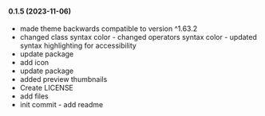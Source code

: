#### 0.1.5 (2023-11-06)

- made theme backwards compatible to version ^1.63.2
- changed class syntax color - changed operators syntax color - updated syntax highlighting for accessibility
- update package
- add icon
- update package
- added preview thumbnails
- Create LICENSE
- add files
- init commit - add readme
